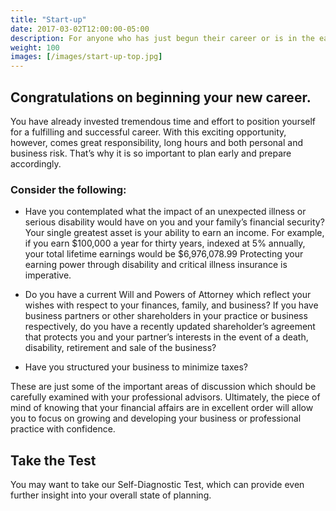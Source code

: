 ```yaml
---
title: "Start-up"
date: 2017-03-02T12:00:00-05:00
description: For anyone who has just begun their career or is in the early years.
weight: 100
images: [/images/start-up-top.jpg]
---
```

## Congratulations on beginning your new career.

You have already invested tremendous time and effort to position yourself for a fulfilling and successful career. With this exciting opportunity, however, comes great responsibility, long hours and both personal and business risk. That’s why it is so important to plan early and prepare accordingly.

### Consider the following:

- Have you contemplated what the impact of an unexpected illness or serious disability would have on you and your family’s financial security? Your single greatest asset is your ability to earn an income. For example, if you earn $100,000 a year for thirty years, indexed at 5% annually, your total lifetime earnings would be $6,976,078.99 Protecting your earning power through disability and critical illness insurance is imperative.

- Do you have a current Will and Powers of Attorney which reflect your wishes with respect to your finances, family, and business?
If you have business partners or other shareholders in your practice or business respectively, do you have a recently updated shareholder’s agreement that protects you and your partner’s interests in the event of a death, disability, retirement and sale of the business?

- Have you structured your business to minimize taxes?

These are just some of the important areas of discussion which should be carefully examined with your professional advisors. Ultimately, the piece of mind of knowing that your financial affairs are in excellent order will allow you to focus on growing and developing your business or professional practice with confidence.

## Take the Test

You may want to take our Self-Diagnostic Test, which can provide even further insight into your overall state of planning.
